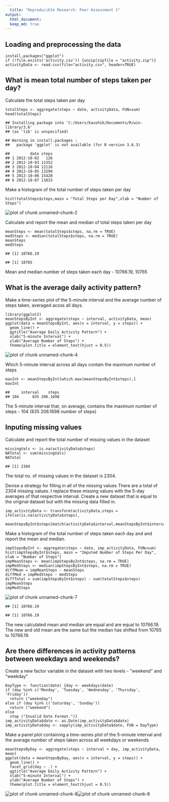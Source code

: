 ```yaml
---
  title: "Reproducible Research: Peer Assessment 1"
output: 
  html_document:
  keep_md: true
---
```

  
  
## Loading and preprocessing the data

``` 
install.packages("ggplot")
if (!file.exists('activity.csv')) {unzip(zipfile = "activity.zip")}
activityData <- read.csv(file="activity.csv", header=TRUE)
```

## What is mean total number of steps taken per day?

Calculate the total steps taken per day

```
totalSteps <- aggregate(steps ~ date, activityData, FUN=sum)
head(totalSteps)
```


```
## Installing package into 'C:/Users/kaushik/Documents/R/win-library/3.6'
## (as 'lib' is unspecified)
```

```
## Warning in install.packages :
##   package 'ggplot' is not available (for R version 3.6.3)
```

```
##         date steps
## 1 2012-10-02   126
## 2 2012-10-03 11352
## 3 2012-10-04 12116
## 4 2012-10-05 13294
## 5 2012-10-06 15420
## 6 2012-10-07 11015
```

Make a histogram of the total number of steps taken per day

```
hist(totalSteps$steps,main = "Total Steps per Day",xlab = "Number of Steps")
```

![plot of chunk unnamed-chunk-2](figure/unnamed-chunk-2-1.png)

Calculate and report the mean and median of total steps taken per day

```
meanSteps <- mean(totalSteps$steps, na.rm = TRUE)
medSteps <- median(totalSteps$steps, na.rm = TRUE)
meanSteps
medSteps
```


```
## [1] 10766.19
```

```
## [1] 10765
```

Mean and median number of steps taken each day - 10766.19, 10765


## What is the average daily activity pattern?

Make a time-series plot of the 5-minute interval and the average number of steps taken, averaged acoss all days.

```
library(ggplot2)
meanStepsByInt <- aggregate(steps ~ interval, activityData, mean)
ggplot(data = meanStepsByInt, aes(x = interval, y = steps)) +
  geom_line() +
  ggtitle("Average Daily Activity Pattern") +
  xlab("5-minute Interval") +
  ylab("Average Number of Steps") +
  theme(plot.title = element_text(hjust = 0.5))
```

![plot of chunk unnamed-chunk-4](figure/unnamed-chunk-4-1.png)

Which 5-minute interval across all days contain the maximum number of steps

```
maxInt <- meanStepsByInt[which.max(meanStepsByInt$steps),]
maxInt
```


```
##     interval    steps
## 104      835 206.1698
```

The 5-minute interval that, on average, contains the maximum number of steps - 104 (835 206.1698 number of steps)


## Inputing missing values

Calculate and report the total number of missing values in the dataset

```
missingVals <- is.na(activityData$steps)
NATotal <- sum(missingVals)
NATotal
```


```
## [1] 2304
```

The total no. of missing values in the dataset is 2304.

Devise a strategy for filling in all of the missing values
There are a total of 2304 missing values. I replace these missing values with the 5-day averages of that respective interval.
Create a new dataset that is equal to the original dataset but with the missing data filled in.

```
imp_activityData <- transform(activityData,steps = ifelse(is.na(activityData$steps),
                                                        meanStepsByInt$steps[match(activityData$interval,meanStepsByInt$interval)],activityData$steps))
```

Make a histogram of the total number of steps taken each day and and report the mean and median.

```
impStepsByInt <- aggregate(steps ~ date, imp_activityData, FUN=sum)
hist(impStepsByInt$steps, main = "Imputed Number of Steps Per Day", xlab = "Number of Steps")
impMeanSteps <- mean(impStepsByInt$steps, na.rm = TRUE)
impMedSteps <- median(impStepsByInt$steps, na.rm = TRUE)
diffMean = impMeanSteps - meanSteps
diffMed = impMedSteps - medSteps
diffTotal = sum(impStepsByInt$steps) - sum(totalSteps$steps)
impMeanSteps
impMedSteps
```

![plot of chunk unnamed-chunk-7](figure/unnamed-chunk-7-1.png)

```
## [1] 10766.19
```

```
## [1] 10766.19
```


The new calculated mean and median are equal and are equal to 10766.19. The new and old mean are the same but the median has shifted from 10765 to 10766.19.

## Are there differences in activity patterns between weekdays and weekends?

Create a new factor variable in the dataset with two levels - "weekend" and "weekday"

```
DayType <- function(date) {day <- weekdays(date)
if (day %in% c('Monday', 'Tuesday', 'Wednesday', 'Thursday', 'Friday'))
  return ("weekeday")
else if (day %in% c('Saturday', 'Sunday'))
  return ("weekend")
else
  stop ("Invalid Date Format.")}
imp_activityData$date <- as.Date(imp_activityData$date)
imp_activityData$day <- sapply(imp_activityData$date, FUN = DayType)
```

Make a panel plot containnig a time-series plot of the 5-minute interval and the average number of steps taken across all weekdays or weekends

```
meanStepsByDay <- aggregate(steps ~ interval + day, imp_activityData, mean)
ggplot(data = meanStepsByDay, aes(x = interval, y = steps)) + 
  geom_line() +
  facet_grid(day ~ .) +
  ggtitle("Average Daily Activity Pattern") +
  xlab("5-minute Interval") +
  ylab("Average Number of Steps") +
  theme(plot.title = element_text(hjust = 0.5))
```

![plot of chunk unnamed-chunk-8](figure/unnamed-chunk-8-1.png)![plot of chunk unnamed-chunk-8](figure/unnamed-chunk-8-2.png)
